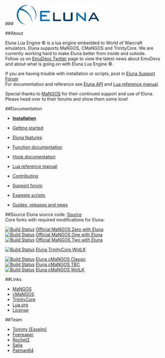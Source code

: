 ###[![Eluna](docs/Eluna.png)](https://github.com/ElunaLuaEngine/Eluna)

##About

Eluna Lua Engine &copy; is a lua engine embedded to World of Warcraft emulators. Eluna supports MaNGOS, CMaNGOS and TrinityCore.
We are currently working hard to make Eluna better from inside and outside.  
Follow us on [EmuDevs Twitter](https://twitter.com/EmuDevs) page to view the latest news about EmuDevs and about what is going on with Eluna Lua Engine &copy;.

If you are having trouble with installation or scripts, post in [Eluna Support Forum](http://emudevs.com/forumdisplay.php/279-Eluna-Support)  
For documentation and reference see [Eluna API](http://eluna.emudevs.com/) and [Lua reference manual](http://www.lua.org/manual/5.2/).

Special thanks to [MaNGOS](http://getmangos.eu/) for their continued support and use of Eluna. Please head over to their forums and show them some love!

##Documentation

 * [__Installation__](https://github.com/ElunaLuaEngine/Eluna/blob/master/docs/INSTALL.md)
 * [Getting started](https://github.com/ElunaLuaEngine/Eluna/blob/master/docs/USAGE.md)
 * [Eluna features](https://github.com/ElunaLuaEngine/Eluna/blob/master/docs/IMPL_DETAILS.md)
 * [Function documentation](http://eluna.emudevs.com/)
 * [Hook documentation](https://github.com/ElunaLuaEngine/Eluna/blob/master/Hooks.h)
 * [Lua reference manual](http://www.lua.org/manual/5.2/)

* [Contributing](https://github.com/ElunaLuaEngine/Eluna/blob/master/docs/CONTRIBUTING.md)
* [Support forum](http://emudevs.com/forumdisplay.php/279-Eluna-Support)
* [Example scripts](https://github.com/ElunaLuaEngine/Scripts)
* [Guides, releases and news](http://emudevs.com/forumdisplay.php/15-Eluna-Lua-Engine-%C2%A9)


##Source
Eluna source code: [Source](https://github.com/ElunaLuaEngine/Eluna)  
Core forks with required modifications for Eluna:

[![Build Status](https://api.travis-ci.org/mangoszero/server.svg)](https://travis-ci.org/mangoszero/server) [Official MaNGOS Zero with Eluna](https://github.com/mangoszero/server)  
[![Build Status](https://api.travis-ci.org/mangosone/server.svg)](https://travis-ci.org/mangosone/server) [Official MaNGOS One with Eluna](https://github.com/mangosone/server)  
[![Build Status](https://api.travis-ci.org/mangostwo/server.svg)](https://travis-ci.org/mangostwo/server) [Official MaNGOS Two with Eluna](https://github.com/mangostwo/server)

[![Build Status](https://travis-ci.org/ElunaLuaEngine/ElunaTrinityWotlk.png?branch=master)](https://travis-ci.org/ElunaLuaEngine/ElunaTrinityWotlk) [Eluna TrinityCore WotLK](https://github.com/ElunaLuaEngine/ElunaTrinityWotlk)

[![Build Status](https://travis-ci.org/ElunaLuaEngine/ElunaMangosClassic.png?branch=master)](https://travis-ci.org/ElunaLuaEngine/ElunaMangosClassic) [Eluna cMaNGOS Classic](https://github.com/ElunaLuaEngine/ElunaMangosClassic)  
[![Build Status](https://travis-ci.org/ElunaLuaEngine/ElunaMangosTbc.png?branch=master)](https://travis-ci.org/ElunaLuaEngine/ElunaMangosTbc) [Eluna cMaNGOS TBC](https://github.com/ElunaLuaEngine/ElunaMangosTbc)  
[![Build Status](https://travis-ci.org/ElunaLuaEngine/ElunaMangosWotlk.png?branch=master)](https://travis-ci.org/ElunaLuaEngine/ElunaMangosWotlk) [Eluna cMaNGOS WotLK](https://github.com/ElunaLuaEngine/ElunaMangosWotlk)

##Links

* [MaNGOS](http://getmangos.eu/)
* [cMaNGOS](http://cmangos.net/)
* [TrinityCore](http://www.trinitycore.org/)
* [Lua.org](http://www.lua.org/)
* [License](https://github.com/ElunaLuaEngine/Eluna/blob/master/docs/LICENSE.md)

##Team

* [Tommy (Easelm)](https://github.com/Easelm)
* [Foereaper](https://github.com/Foereaper)
* [Rochet2](https://github.com/Rochet2)
* [Salja](https://github.com/Salja)
* [Patman64](https://github.com/Patman64)
